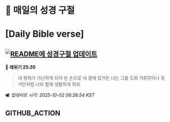 # 🙏 매일의 성경 구절
# [Daily Bible verse]
## [![README에 성경구절 업데이트](https://github.com/DONGSUKA/first_test/actions/workflows/update-readme-bible.yml/badge.svg)](https://github.com/DONGSUKA/first_test/actions/workflows/update-readme-bible.yml)
<!-- START_BIBLE_VERSE -->
📖 **레위기 25:35**
> 네 형제가 가난하게 되어 빈 손으로 네 곁에 있거든 너는 그를 도와 거류민이나 동거인처럼 너와 함께 생활하게 하되

🕊️ _업데이트 시각: 2025-10-02 06:26:54 KST_
  <!-- END_BIBLE_VERSE -->
## GITHUB_ACTION
